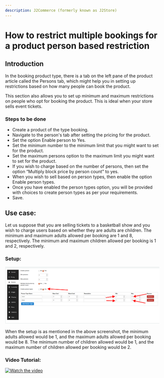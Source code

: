 ```yaml
---
description: J2Commerce (formerly known as J2Store)
---
```


# How to restrict multiple bookings for a product person based restriction

## Introduction <a href="#introduction" id="introduction"></a>

In the booking product type, there is a tab on the left pane of the product article called the Persons tab, which might help you in setting up restrictions based on how many people can book the product.

This section also allows you to set up minimum and maximum restrictions on people who opt for booking the product. This is ideal when your store sells event tickets.

### Steps to be done <a href="#steps-to-be-done" id="steps-to-be-done"></a>

* Create a product of the type booking.
* Navigate to the person's tab after setting the pricing for the product.
* Set the option Enable person to Yes.
* Set the minimum number to the minimum limit that you might want to set for the product.
* Set the maximum persons option to the maximum limit you might want to set for the product.
* If you wish to charge based on the number of persons, then set the option “Multiply block price by person count” to yes.
* When you wish to sell based on person types, then enable the option Enable person types.
* Once you have enabled the person types option, you will be provided with choices to create person types as per your requirements.
* Save.

## Use case: <a href="#use-case" id="use-case"></a>

Let us suppose that you are selling tickets to a basketball show and you wish to charge users based on whether they are adults are children. The minimum and maximum adults allowed per booking are 1 and 8, respectively. The minimum and maximum children allowed per booking is 1 and 2, respectively.

### Setup: <a href="#setup" id="setup"></a>

![persons](https://raw.githubusercontent.com/j2store/doc-images/master/booking-and-reservations/how-to-restrict-multiple-bookings/persons.png)

When the setup is as mentioned in the above screenshot, the minimum adults allowed would be 1, and the maximum adults allowed per booking would be 8. The minimum number of children allowed would be 1, and the maximum number of children allowed per booking would be  2.

### Video Tutorial: <a href="#video-tutorial" id="video-tutorial"></a>

[![Watch the video](https://img.youtube.com/vi/xXZjGnCyJRs/hqdefault.jpg)](https://www.youtube.com/watch?v=xXZjGnCyJRs)
